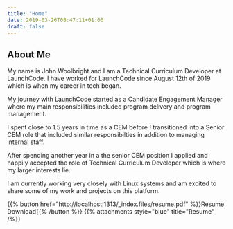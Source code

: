 ```yaml
---
title: "Home"
date: 2019-03-26T08:47:11+01:00
draft: false
---
```


## About Me

My name is John Woolbright and I am a Technical Curriculum Developer at LaunchCode. I have worked for LaunchCode since August 12th 
of 2019 which is when my career in tech began. 

My journey with LaunchCode started as a Candidate Engagement Manager where my main responsibilities included program delivery and program management.

I spent close to 1.5 years in time as a CEM before I transitioned into a Senior CEM role that included similar responsibilties in addition to managing internal staff.

After spending another year in a the senior CEM position I applied and happily accepted the role of Technical Curriculum Developer which is where my larger interests lie.

I am currently working very closely with Linux systems and am excited to share some of my work and projects on this platform.

{{% button href="http://localhost:1313/_index.files/resume.pdf" %}}Resume Download{{% /button %}}
{{% attachments style="blue" title="Resume" /%}}